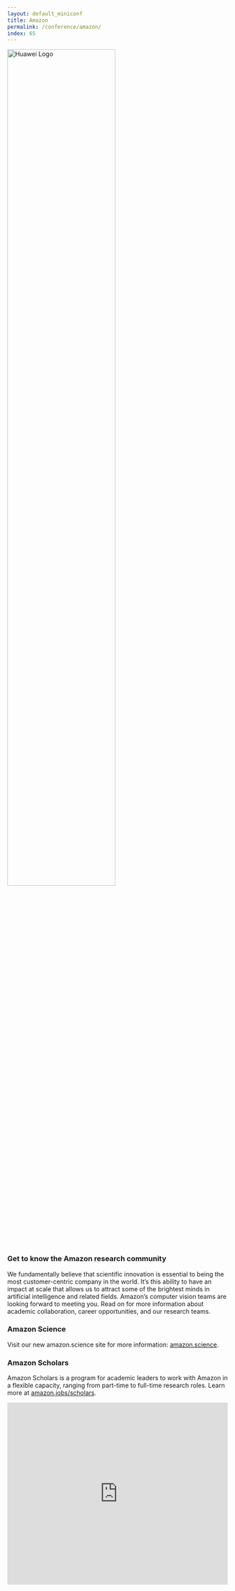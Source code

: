 ```yaml
---
layout: default_miniconf
title: Amazon
permalink: /conference/amazon/
index: 65
---
```


<div class="container text-center pb-3">
	<a href="https://www.amazon.science/computer-vision"><img src="{{site.baseurl}}/assets/images/sponsors/amazon-science-high-res-logo.png" class="" style="max-width: 600px; width: 70%;" alt="Huawei Logo"></a>
</div>

### Get to know the Amazon research community

We fundamentally believe that scientific innovation is essential to being the most customer-centric company in the world. It’s this ability to have an impact at scale that allows us to attract some of the brightest minds in artificial intelligence and related fields. Amazon’s computer vision teams are looking forward to meeting you. Read on for more information about academic collaboration, career opportunities, and our research teams.

### Amazon Science

Visit our new amazon.science site for more information: [amazon.science](https://www.amazon.science/computer-vision).

### Amazon Scholars

Amazon Scholars is a program for academic leaders to work with Amazon in a flexible capacity, ranging from part-time to full-time research roles. Learn more at [amazon.jobs/scholars](https://amazon.jobs/scholars).

<div class="row justify-content-around align-items-center pb-3">
	<div class="col" style="max-width:740px;">
		<iframe width="100%" height="416" src="https://www.youtube.com/embed/NrmMk1Myrxc" frameborder="0" allow="accelerometer; autoplay; encrypted-media; gyroscope; picture-in-picture" allowfullscreen></iframe>
	</div>
</div>

<!--
### Browse our Research Brochure:

<div class="container pt-3">
<iframe width="100%" height="800px" src="https://cvpr20.com/wp-content/plugins/pdfjs-viewer-shortcode/pdfjs/web/viewer.php?file=http://cvpr20.com/wp-content/uploads/2020/05/Research-Brochure-CVPR-2020.pdf&amp;dButton=true&amp;pButton=true&amp;oButton=false&amp;v=1.5.1#zoom=auto" title="Embedded PDF" class="pdfjs-iframe" frameborder="0"></iframe>
</div>
-->
